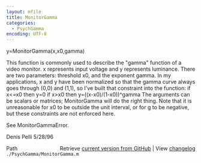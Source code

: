 ```yaml
---
layout: mfile
title: MonitorGamma
categories:
  - PsychGamma
encoding: UTF-8
---
```


y=MonitorGamma(x,x0,gamma)

This function is commonly used to describe the "gamma" function of a video
monitor. x represents input voltage and y represents luminance. There are two
parameters: threshold x0, and the exponent gamma. In my applications, x and y
have been normalized so that the gamma curve always goes through (0,0) and (1,1),
so I've built that constraint into the function:
   if x<=x0 then y=0
   if x>x0 then y=((x-x0)/(1-x0))^gamma
The arguments can be scalars or matrices; MonitorGamma will do the right thing.
Note that it is unreasonable for x0 to be outside the unit interval, or for g to
be negative, but these constraints are not enforced here.

See MonitorGammaError.

Denis Pelli 5/28/96


<div class="code_header" style="text-align:right;">
  <span style="float:left;">Path&nbsp;&nbsp;</span> <span class="counter">Retrieve <a href=
  "https://raw.github.com/Psychtoolbox-3/Psychtoolbox-3/beta/./PsychGamma/MonitorGamma.m">current version from GitHub</a> | View <a href=
  "https://github.com/Psychtoolbox-3/Psychtoolbox-3/commits/beta/./PsychGamma/MonitorGamma.m">changelog</a></span>
</div>
<div class="code">
  <code>./PsychGamma/MonitorGamma.m</code>
</div>
